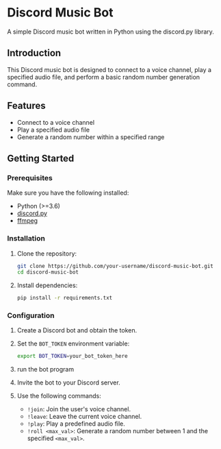 # Discord Music Bot

A simple Discord music bot written in Python using the discord.py library.
## Introduction

This Discord music bot is designed to connect to a voice channel, play a specified audio file, and perform a basic random number generation command.

## Features

- Connect to a voice channel
- Play a specified audio file
- Generate a random number within a specified range

## Getting Started

### Prerequisites

Make sure you have the following installed:

- Python (>=3.6)
- [discord.py](https://discordpy.readthedocs.io/en/stable/)
- [ffmpeg](https://ffmpeg.org/)

### Installation

1. Clone the repository:

    ```bash
    git clone https://github.com/your-username/discord-music-bot.git
    cd discord-music-bot
    ```

2. Install dependencies:

    ```bash
    pip install -r requirements.txt
    ```

### Configuration

1. Create a Discord bot and obtain the token.
2. Set the `BOT_TOKEN` environment variable:

    ```bash
    export BOT_TOKEN=your_bot_token_here
    ```
3. run the bot program
4. Invite the bot to your Discord server.
5. Use the following commands:

    - `!join`: Join the user's voice channel.
    - `!leave`: Leave the current voice channel.
    - `!play`: Play a predefined audio file.
    - `!roll <max_val>`: Generate a random number between 1 and the specified `<max_val>`.



